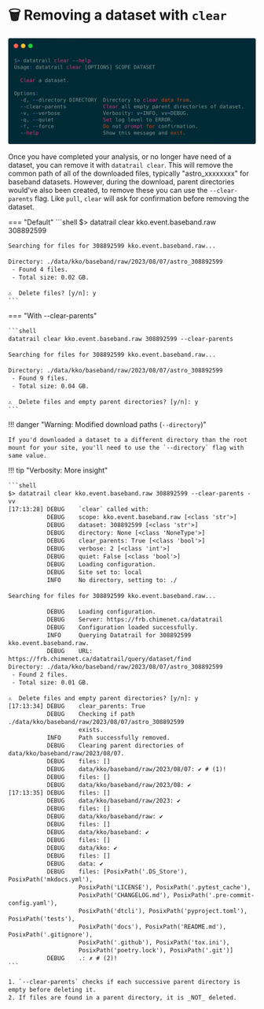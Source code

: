 # 🗑️ Removing a dataset with `clear`

![clear-help](images/clear-help.png)

Once you have completed your analysis, or no longer have need of a dataset, you
can remove it with `datatrail clear`. This will remove the common path of all
of the downloaded files, typically "astro_xxxxxxxx" for baseband datasets.
However, during the download, parent directories would've also been created,
to remove these you can use the `--clear-parents` flag. Like `pull`, `clear`
will ask for confirmation before removing the dataset.

=== "Default"
    ```shell
    $> datatrail clear kko.event.baseband.raw 308892599

    Searching for files for 308892599 kko.event.baseband.raw...
    
    Directory: ./data/kko/baseband/raw/2023/08/07/astro_308892599
     - Found 4 files.
     - Total size: 0.02 GB.
    
    ⚠️  Delete files? [y/n]: y
    ```

=== "With --clear-parents"

    ```shell
    datatrail clear kko.event.baseband.raw 308892599 --clear-parents
    
    Searching for files for 308892599 kko.event.baseband.raw...
    
    Directory: ./data/kko/baseband/raw/2023/08/07/astro_308892599
     - Found 9 files.
     - Total size: 0.04 GB.
    
    ⚠️  Delete files and empty parent directories? [y/n]: y
    ```

!!! danger "Warning: Modified download paths (`--directory`)"

    If you'd downloaded a dataset to a different directory than the root
    mount for your site, you'll need to use the `--directory` flag with
    same value.

!!! tip "Verbosity: More insight"

    ```shell
    $> datatrail clear kko.event.baseband.raw 308892599 --clear-parents -vv
    [17:13:28] DEBUG    `clear` called with:                         
               DEBUG    scope: kko.event.baseband.raw [<class 'str'>]
               DEBUG    dataset: 308892599 [<class 'str'>]           
               DEBUG    directory: None [<class 'NoneType'>]         
               DEBUG    clear_parents: True [<class 'bool'>]         
               DEBUG    verbose: 2 [<class 'int'>]                   
               DEBUG    quiet: False [<class 'bool'>]                
               DEBUG    Loading configuration.                       
               DEBUG    Site set to: local                           
               INFO     No directory, setting to: ./                 
    
    Searching for files for 308892599 kko.event.baseband.raw...
    
               DEBUG    Loading configuration.                                               
               DEBUG    Server: https://frb.chimenet.ca/datatrail                            
               DEBUG    Configuration loaded successfully.                                   
               INFO     Querying Datatrail for 308892599 kko.event.baseband.raw.             
               DEBUG    URL: https://frb.chimenet.ca/datatrail/query/dataset/find            
    Directory: ./data/kko/baseband/raw/2023/08/07/astro_308892599
     - Found 2 files.
     - Total size: 0.01 GB.
    
    ⚠️  Delete files and empty parent directories? [y/n]: y
    [17:13:34] DEBUG    clear_parents: True                                                  
               DEBUG    Checking if path ./data/kko/baseband/raw/2023/08/07/astro_308892599  
                        exists.
               INFO     Path successfully removed.                                           
               DEBUG    Clearing parent directories of data/kko/baseband/raw/2023/08/07.     
               DEBUG    files: []                                                            
               DEBUG    data/kko/baseband/raw/2023/08/07: ✔ # (1)!                                 
               DEBUG    files: []                                                            
               DEBUG    data/kko/baseband/raw/2023/08: ✔                                     
    [17:13:35] DEBUG    files: []                                                            
               DEBUG    data/kko/baseband/raw/2023: ✔                                        
               DEBUG    files: []                                                            
               DEBUG    data/kko/baseband/raw: ✔                                             
               DEBUG    files: []                                                            
               DEBUG    data/kko/baseband: ✔                                                 
               DEBUG    files: []                                                            
               DEBUG    data/kko: ✔                                                          
               DEBUG    files: []                                                            
               DEBUG    data: ✔                                                              
               DEBUG    files: [PosixPath('.DS_Store'), PosixPath('mkdocs.yml'),             
                        PosixPath('LICENSE'), PosixPath('.pytest_cache'),
                        PosixPath('CHANGELOG.md'), PosixPath('.pre-commit-config.yaml'),
                        PosixPath('dtcli'), PosixPath('pyproject.toml'), PosixPath('tests'),
                        PosixPath('docs'), PosixPath('README.md'), PosixPath('.gitignore'),
                        PosixPath('.github'), PosixPath('tox.ini'),
                        PosixPath('poetry.lock'), PosixPath('.git')]
               DEBUG    .: ✗ # (2)!
    ```

    1. `--clear-parents` checks if each successive parent directory is empty before deleting it.
    2. If files are found in a parent directory, it is _NOT_ deleted.
